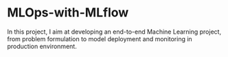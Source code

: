 # MLOps-with-MLflow
In this project, I aim at developing an end-to-end Machine Learning project, from problem formulation to model deployment and monitoring in production environment.
